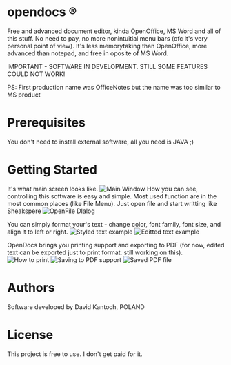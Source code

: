 # opendocs ®
Free and advanced document editor, kinda OpenOffice, MS Word and all of this stuff. No need to pay, no more nonintuitial menu bars (ofc it's very personal point of view). It's less memorytaking than OpenOffice, more advanced than notepad, and free in oposite of MS Word.

IMPORTANT - SOFTWARE IN DEVELOPMENT. STILL SOME FEATURES COULD NOT WORK!

PS: First production name was OfficeNotes but the name was too similar to MS product

# Prerequisites
You don't need to install external software, all you need is JAVA ;)

# Getting Started
It's what main screen looks like.
![Main Window](https://raw.githubusercontent.com/longdavid2k17/opendocs/master/Screenshots/mainWindows.PNG)
How you can see, controlling this software is easy and simple. Most used function are in the most common places (like File Menu).
Just open file and start writting like Sheakspere
![OpenFile DIalog](https://raw.githubusercontent.com/longdavid2k17/opendocs/master/Screenshots/openDialog.PNG)

You can simply format your's text - change color, font family, font size, and align it to left or right.
![Styled text example](https://raw.githubusercontent.com/longdavid2k17/opendocs/master/Screenshots/styledText.PNG)
![Editted text example](https://raw.githubusercontent.com/longdavid2k17/opendocs/master/Screenshots/edditedText.PNG)

OpenDocs brings you printing support and exporting to PDF (for now, edited text can be exported just to print format. still working on this).
![How to print](https://raw.githubusercontent.com/longdavid2k17/opendocs/master/Screenshots/printingOption.PNG)
![Saving to PDF support](https://raw.githubusercontent.com/longdavid2k17/opendocs/master/Screenshots/savingAsPDF.PNG)
![Saved PDF file](https://raw.githubusercontent.com/longdavid2k17/opendocs/master/Screenshots/savedPDF.PNG)

# Authors
Software developed by David Kantoch, POLAND

# License
This project is free to use. I don't get paid for it.

